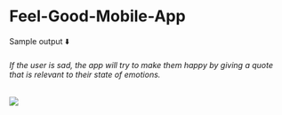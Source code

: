 # Feel-Good-Mobile-App
Sample output :arrow_down: <br/>
###### If the user is sad, the app will try to make them happy by giving a quote that is relevant to their state of emotions. <br/>
![](images/screenshot1.JPG)
